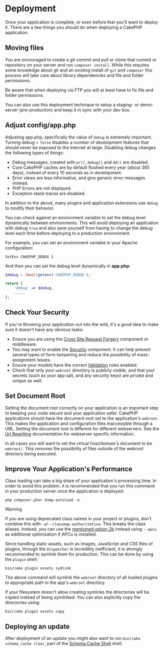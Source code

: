 # Deployment

Once your application is complete, or even before that you'll want to deploy it.
There are a few things you should do when deploying a CakePHP application.

## Moving files

You are encouraged to create a git commit and pull or clone that commit or
repository on your server and run `composer install`.
While this requires some knowledge about git and an existing install of `git`
and `composer` this process will take care about library dependencies and file
and folder permissions.

Be aware that when deploying via FTP you will at least have to fix file and
folder permissions.

You can also use this deployment technique to setup a staging- or demo-server
(pre-production) and keep it in sync with your dev box.

## Adjust config/app.php

Adjusting app.php, specifically the value of `debug` is extremely important.
Turning debug = `false` disables a number of development features that should
never be exposed to the Internet at large. Disabling debug changes the following
types of things:

- Debug messages, created with `pr()`, `debug()` and `dd()` are
  disabled.
- Core CakePHP caches are by default flushed every year (about 365 days), instead of every
  10 seconds as in development.
- Error views are less informative, and give generic error messages instead.
- PHP Errors are not displayed.
- Exception stack traces are disabled.

In addition to the above, many plugins and application extensions use `debug`
to modify their behavior.

You can check against an environment variable to set the debug level dynamically
between environments. This will avoid deploying an application with debug
`true` and also save yourself from having to change the debug level each time
before deploying to a production environment.

For example, you can set an environment variable in your Apache configuration:

    SetEnv CAKEPHP_DEBUG 1

And then you can set the debug level dynamically in **app.php**:

``` php
$debug = (bool)getenv('CAKEPHP_DEBUG');

return [
    'debug' => $debug,
    .....
];
```

## Check Your Security

If you're throwing your application out into the wild, it's a good idea to make
sure it doesn't have any obvious leaks:

- Ensure you are using the [Cross Site Request Forgery](controllers/components/csrf) component or middleware.
- You may want to enable the [Security](controllers/components/security) component.
  It can help prevent several types of form tampering and reduce the possibility
  of mass-assignment issues.
- Ensure your models have the correct [Validation](core-libraries/validation) rules
  enabled.
- Check that only your `webroot` directory is publicly visible, and that your
  secrets (such as your app salt, and any security keys) are private and unique
  as well.

## Set Document Root

Setting the document root correctly on your application is an important step to
keeping your code secure and your application safer. CakePHP applications
should have the document root set to the application's `webroot`. This
makes the application and configuration files inaccessible through a URL.
Setting the document root is different for different webservers. See the
[Url Rewriting](installation#url-rewriting) documentation for webserver specific
information.

In all cases you will want to set the virtual host/domain's document to be
`webroot/`. This removes the possibility of files outside of the webroot
directory being executed.

<a id="symlink-assets"></a>

## Improve Your Application's Performance

Class loading can take a big share of your application's processing time.
In order to avoid this problem, it is recommended that you run this command in
your production server once the application is deployed:

    php composer.phar dump-autoload -o

> [!WARNING]
> If you are using deprecated class names in your project or plugins, don't
> combine this with `-a`/`--classmap-authoritative`. This breaks the class aliases.
> Instead, you can use the [mentioned option 2b](https://getcomposer.org/doc/articles/autoloader-optimization.md#optimization-level-2-b-apcu-cache) instead
> using `--apcu` as additional optimization if APCu is installed.

Since handling static assets, such as images, JavaScript and CSS files of
plugins, through the `Dispatcher` is incredibly inefficient, it is strongly
recommended to symlink them for production. This can be done by using
the `plugin` shell:

    bin/cake plugin assets symlink

The above command will symlink the `webroot` directory of all loaded plugins
to appropriate path in the app's `webroot` directory.

If your filesystem doesn't allow creating symlinks the directories will be
copied instead of being symlinked. You can also explicitly copy the directories
using:

    bin/cake plugin assets copy

## Deploying an update

After deployment of an update you might also want to run `bin/cake schema_cache clear`, part of the [Schema Cache Shell](console-and-shells/schema-cache) shell.
